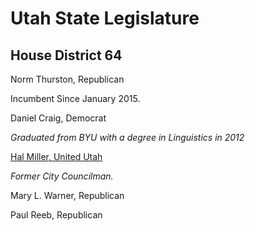 # Utah State Legislature

## House District 64

Norm Thurston, Republican

Incumbent Since January 2015.

Daniel Craig, Democrat

*Graduated from BYU with a degree in Linguistics in 2012*

[Hal Miller, United Utah](Candidates/profiles/HD64_halMiller.md)

*Former City Councilman.*

Mary L. Warner, Republican

Paul Reeb, Republican
